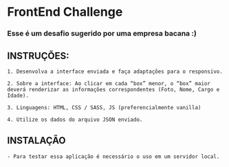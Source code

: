 # FrontEnd Challenge

### Esse é um desafio sugerido por uma empresa bacana :)

## INSTRUÇÕES:
	1. Desenvolva a interface enviada e faça adaptações para o responsivo.

	2. Sobre a interface: Ao clicar em cada “box” menor, o “box” maior deverá renderizar as informações correspondentes (Foto, Nome, Cargo e Idade).

	3. Linguagens: HTML, CSS / SASS, JS (preferencialmente vanilla)

	4. Utilize os dados do arquivo JSON enviado.

## INSTALAÇÃO
	- Para testar essa aplicação é necessário o uso em um servidor local.
